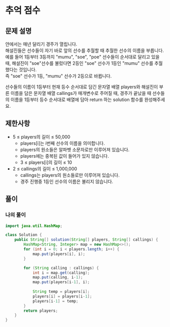 # 추억 점수
## 문제 설명
얀에서는 매년 달리기 경주가 열립니다.  
해설진들은 선수들이 자기 바로 앞의 선수를 추월할 때 추월한 선수의 이름을 부릅니다. 예를 들어 1등부터 3등까지 "mumu", "soe", "poe" 선수들이 순서대로 달리고 있을 때, 해설진이 "soe"선수를 불렀다면 2등인 "soe" 선수가 1등인 "mumu" 선수를 추월했다는 것입니다.  
즉 "soe" 선수가 1등, "mumu" 선수가 2등으로 바뀝니다.

선수들의 이름이 1등부터 현재 등수 순서대로 담긴 문자열 배열 players와 해설진이 부른 이름을 담은 문자열 배열 callings가 매개변수로 주어질 때, 경주가 끝났을 때 선수들의 이름을 1등부터 등수 순서대로 배열에 담아 return 하는 solution 함수를 완성해주세요.

## 제한사항
* 5 ≤ players의 길이 ≤ 50,000
  * players[i]는 i번째 선수의 이름을 의미합니다.
  * players의 원소들은 알파벳 소문자로만 이루어져 있습니다.
  * players에는 중복된 값이 들어가 있지 않습니다.
  * 3 ≤ players[i]의 길이 ≤ 10
* 2 ≤ callings의 길이 ≤ 1,000,000
  * callings는 players의 원소들로만 이루어져 있습니다.
  * 경주 진행중 1등인 선수의 이름은 불리지 않습니다.

## 풀이
### 나의 풀이
```java
import java.util.HashMap;

class Solution {
    public String[] solution(String[] players, String[] callings) {
        HashMap<String, Integer> map = new HashMap<>();
        for (int i = 0; i < players.length; i++) {
            map.put(players[i], i);
        }

        for (String calling : callings) {
            int i = map.get(calling);
            map.put(calling, i-1);
            map.put(players[i-1], i);
            
            String temp = players[i];
            players[i] = players[i-1];
            players[i-1] = temp;
        }
        return players;
    }
}
```  
